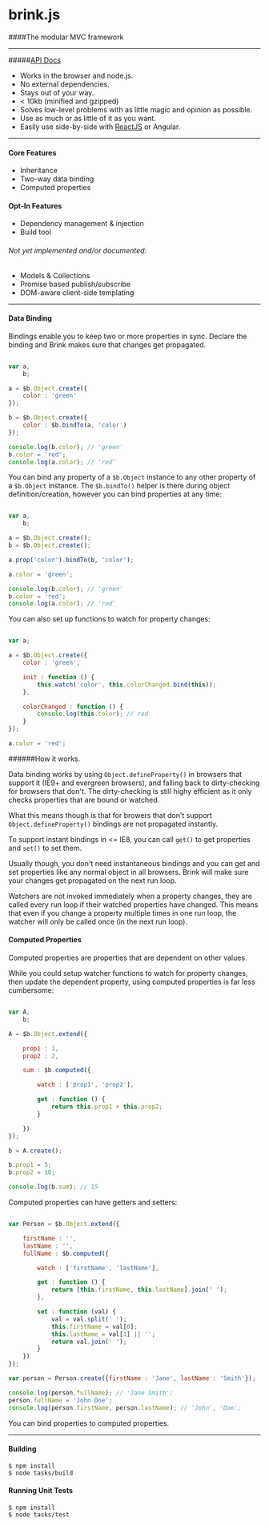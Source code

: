 # brink.js
####The modular MVC framework

---------------------
#####[API Docs](http://brinkjs.com/ "Brink.js API Docs")

- Works in the browser and node.js.
- No external dependencies.
- Stays out of your way.
- < 10kb (minified and gzipped)
- Solves low-level problems with as little magic and opinion as possible.
- Use as much or as little of it as you want.
- Easily use side-by-side with <a href="http://jsfiddle.net/gigafied/VkebS/233/" target="_blank">ReactJS</a> or Angular.

---------------------

#### Core Features

- Inheritance
- Two-way data binding
- Computed properties

#### Opt-In Features

- Dependency management & injection
- Build tool

###### Not yet implemented and/or documented:
- Models & Collections
- Promise based publish/subscribe
- DOM-aware client-side templating

-----------------------------

#### Data Binding

Bindings enable you to keep two or more properties in sync.
Declare the binding and Brink makes sure that changes get propagated.

```javascript

var a,
    b;

a = $b.Object.create({
    color : 'green'
});

b = $b.Object.create({
    color : $b.bindTo(a, 'color')
});

console.log(b.color); // 'green'
b.color = 'red';
console.log(a.color); // 'red'

```
You can bind any property of a `$b.Object` instance to any other property of a `$b.Object` instance.
The `$b.bindTo()` helper is there during object definition/creation, however you can bind properties at any time:

```javascript

var a,
    b;

a = $b.Object.create();
b = $b.Object.create();

a.prop('color').bindTo(b, 'color');

a.color = 'green';

console.log(b.color); // 'green'
b.color = 'red';
console.log(a.color); // 'red'

````

You can also set up functions to watch for property changes:

```javascript

var a;

a = $b.Object.create({
    color : 'green',

    init : function () {
        this.watch('color', this.colorChanged.bind(this));
    },

    colorChanged : function () {
        console.log(this.color); // red
    }
});

a.color = 'red';

````

######How it works.

Data binding works by using `Object.defineProperty()` in browsers that support it (IE9+ and evergreen browsers), and falling back to dirty-checking for browsers that don't. The dirty-checking is still highy efficient as it only checks properties that are bound or watched.

What this means though is that for browers that don't support `Object.defineProperty()` bindings are not propagated instantly.

To support instant bindings in <= IE8, you can call `get()` to get properties and `set()` to set them.

Usually though, you don't need instantaneous bindings and you can get and set properties like any normal object in all browsers. Brink will make sure your changes get propagated on the next run loop.

Watchers are not invoked immediately when a property changes, they are called every run loop if their watched properties have changed. This means that even if you change a property multiple times in one run loop, the watcher will only be called once (in the next run loop).

#### Computed Properties

Computed properties are properties that are dependent on other values.

While you could setup watcher functions to watch for property changes, then update
the dependent property, using computed properties is far less cumbersome:

```javascript

var A,
    b;

A = $b.Object.extend({

    prop1 : 1,
    prop2 : 2,

    sum : $b.computed({

        watch : ['prop1', 'prop2'],

        get : function () {
            return this.prop1 + this.prop2;
        }

    })
});

b = A.create();

b.prop1 = 5;
b.prop2 = 10;

console.log(b.sum); // 15

````

Computed properties can have getters and setters:

```javascript

var Person = $b.Object.extend({

    firstName : '',
    lastName : '',
    fullName : $b.computed({

        watch : ['firstName', 'lastName'],

        get : function () {
            return [this.firstName, this.lastName].join(' ');
        },

        set : function (val) {
            val = val.split(' ');
            this.firstName = val[0];
            this.lastName = val[1] || '';
            return val.join(' ');
        }
    })
});

var person = Person.create({firstName : 'Jane', lastName : 'Smith'});

console.log(person.fullName); // 'Jane Smith';
person.fullName = 'John Doe';
console.log(person.firstName, person.lastName); // 'John', 'Doe';

````

You can bind properties to computed properties.

----------------------------

#### Building

    $ npm install
    $ node tasks/build

#### Running Unit Tests

    $ npm install
    $ node tasks/test
